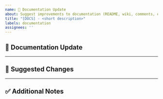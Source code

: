 ```yaml
---
name: 📝 Documentation Update
about: Suggest improvements to documentation (README, wiki, comments, etc.)
title: "[DOCS] - <short description>"
labels: documentation
assignees: ''
---
```


## 📖 Documentation Update
<!-- What part of the docs should be updated or improved? -->

---

## 🎯 Suggested Changes
<!-- Clearly describe what should be changed/added. -->

---

## ✅ Additional Notes
<!-- Any other details, links, or screenshots -->
